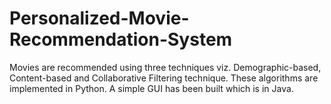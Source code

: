 # Personalized-Movie-Recommendation-System
Movies are recommended using three techniques viz. Demographic-based, Content-based and Collaborative Filtering technique. These algorithms are implemented in Python. A simple GUI has been built which is in Java.

